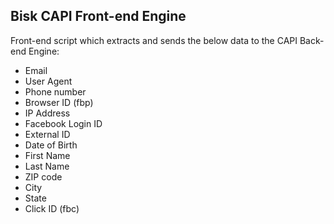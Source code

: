 ## Bisk CAPI Front-end Engine

Front-end script which extracts and sends the below data to the CAPI Back-end Engine:

* Email
* User Agent
* Phone number
* Browser ID (fbp)
* IP Address
* Facebook Login ID
* External ID
* Date of Birth
* First Name
* Last Name
* ZIP code
* City
* State
* Click ID (fbc)
